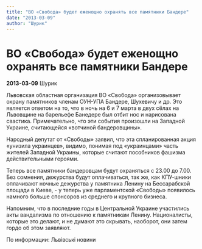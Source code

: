 ```yaml
---
title: "ВО «Свобода» будет еженощно охранять все памятники Бандере"
date: "2013-03-09"
author: "Шурик"
---
```


# ВО «Свобода» будет еженощно охранять все памятники Бандере

**2013-03-09** Шурик

Львовская областная организация ВО «Свобода» организовывает охрану памятников членам ОУН-УПА Бандере, Шухевичу и др. Это является ответом на то, что в ночь на 6 и 7 марта в двух сёлах на Львовщине на барельефе Банедере был отбит нос и нарисована свастика. Примечательно, что эти события произошли на Западной Украине, считающейся  «вотчиной бандеровщины».

Народный депутат от «Свободы» заявил, что эта спланированная акция «унизила украинцев», видимо, понимая под «украинцами» часть жителей Западной Украины, которые считают пособников фашизма действительными героями.

Теперь все памятники бандеровцам будут охраняться с 23.00 до 7.00. Без сомнения, дежурства будут оплачиваться, так же, как КПУ-шники оплачивают ночные дежурства у памятника Ленину на Бессарабской площади в Киеве, - у теперь уже парламентской «Свободы» появилось намного больше спонсоров из среднего и крупного бизнеса.

Напомним, что в последние годы в Центральной Украине участились акты вандализма по отношению к памятникам Ленину. Националисты, которые это делают, и не думают это скрывать, наоборот, они затем гордо об этом заявляют.

По информации: Львівські новини
